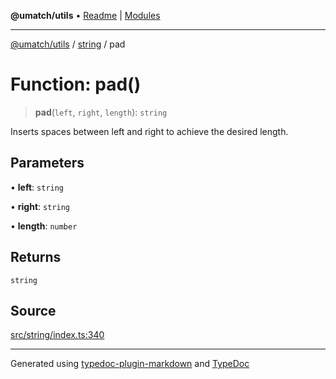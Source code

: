 **@umatch/utils** • [Readme](../../index.md) \| [Modules](../../modules.md)

***

[@umatch/utils](../../modules.md) / [string](../index.md) / pad

# Function: pad()

> **pad**(`left`, `right`, `length`): `string`

Inserts spaces between left and right to achieve the desired length.

## Parameters

• **left**: `string`

• **right**: `string`

• **length**: `number`

## Returns

`string`

## Source

[src/string/index.ts:340](https://github.com/umatch-oficial/utils/blob/6e00801/src/string/index.ts#L340)

***

Generated using [typedoc-plugin-markdown](https://www.npmjs.com/package/typedoc-plugin-markdown) and [TypeDoc](https://typedoc.org/)
